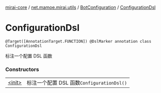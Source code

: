 [mirai-core](../../../index.md) / [net.mamoe.mirai.utils](../../index.md) / [BotConfiguration](../index.md) / [ConfigurationDsl](./index.md)

# ConfigurationDsl

`@Target([AnnotationTarget.FUNCTION]) @DslMarker annotation class ConfigurationDsl`

标注一个配置 DSL 函数

### Constructors
|||
|:----------------------------------------------------------------------------------------|:---------------------------------------------------------------------------------------------------------------------------------------------------------------------------------------------------------|
| [&lt;init&gt;](-init-.md) | 标注一个配置 DSL 函数`ConfigurationDsl()` |

